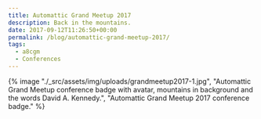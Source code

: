 ```yaml
---
title: Automattic Grand Meetup 2017
description: Back in the mountains.
date: 2017-09-12T11:26:50+00:00
permalink: /blog/automattic-grand-meetup-2017/
tags:
  - a8cgm
  - Conferences
---
```


{% image "./_src/assets/img/uploads/grandmeetup2017-1.jpg", "Automattic Grand Meetup conference badge with avatar, mountains in background and the words David A. Kennedy.", "Automattic Grand Meetup 2017 conference badge." %}
